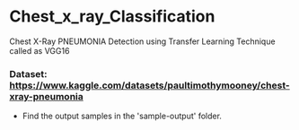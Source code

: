 # Chest_x_ray_Classification
Chest X-Ray PNEUMONIA Detection using Transfer Learning Technique called as VGG16
### Dataset: https://www.kaggle.com/datasets/paultimothymooney/chest-xray-pneumonia
- Find the output samples in the 'sample-output' folder.
